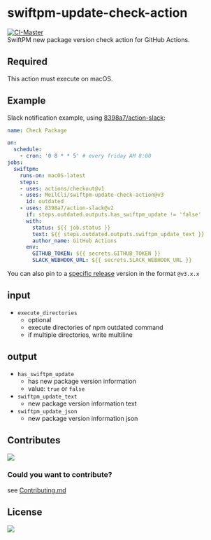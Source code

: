 # swiftpm-update-check-action
[![CI-Master](https://github.com/MeilCli/swiftpm-update-check-action/actions/workflows/ci-master.yml/badge.svg)](https://github.com/MeilCli/swiftpm-update-check-action/actions/workflows/ci-master.yml)  
SwiftPM new package version check action for GitHub Actions.

## Required
This action must execute on macOS.

## Example
Slack notification example, using [8398a7/action-slack](https://github.com/8398a7/action-slack):

```yaml
name: Check Package

on: 
  schedule:
    - cron: '0 8 * * 5' # every friday AM 8:00
jobs:
  swiftpm:
    runs-on: macOS-latest
    steps:
    - uses: actions/checkout@v1
    - uses: MeilCli/swiftpm-update-check-action@v3
      id: outdated
    - uses: 8398a7/action-slack@v2
      if: steps.outdated.outputs.has_swiftpm_update != 'false'
      with:
        status: ${{ job.status }}
        text: ${{ steps.outdated.outputs.swiftpm_update_text }}
        author_name: GitHub Actions
      env:
        GITHUB_TOKEN: ${{ secrets.GITHUB_TOKEN }}
        SLACK_WEBHOOK_URL: ${{ secrets.SLACK_WEBHOOK_URL }}
```
You can also pin to a [specific release](https://github.com/MeilCli/swiftpm-update-check-action/releases) version in the format `@v3.x.x`

## input
- `execute_directories`
  - optional
  - execute directories of npm outdated command
  - if multiple directories, write multiline

## output
- `has_swiftpm_update`
  - has new package version information
  - value: `true` or `false`
- `swiftpm_update_text`
  - new package version information text
- `swiftpm_update_json`
  - new package version information json

## Contributes
[<img src="https://gist.github.com/MeilCli/c07872f1d319a059ef5cfd746ebc63e8/raw/b0a8db64cc73bc05ae02b0b6bc5181088f0d6468/metrics_contributors.svg">](https://github.com/MeilCli/swiftpm-update-check-action/graphs/contributors)

### Could you want to contribute?
see [Contributing.md](./.github/CONTRIBUTING.md)

## License
[<img src="https://gist.github.com/MeilCli/c07872f1d319a059ef5cfd746ebc63e8/raw/b0a8db64cc73bc05ae02b0b6bc5181088f0d6468/metrics_licenses.svg">](LICENSE)
